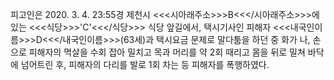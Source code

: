 피고인은 2020. 3. 4. 23:55경 제천시 <<<시아래주소>>>B<<</시아래주소>>>에 있는 <<<식당>>>'C'<<</식당>>> 식당 앞길에서, 택시기사인 피해자 <<<내국인이름>>>D<<</내국인이름>>>(63세)과 택시요금 문제로 말다툼을 하던 중 화가 나, 손으로 피해자의 멱살을 수회 잡아 밀치고 목과 머리를 약 2회 때리고 몸을 뒤로 밀쳐 바닥에 넘어트린 후, 피해자의 다리를 발로 1회 차는 등 피해자를 폭행하였다.